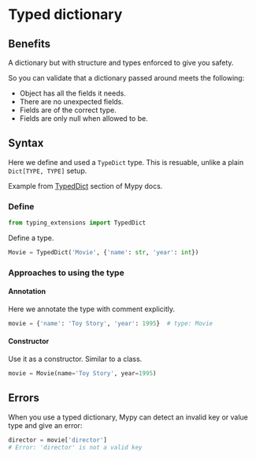 # Typed dictionary

## Benefits 

A dictionary but with structure and types enforced to give you safety. 

So you can validate that a dictionary passed around meets the following:

- Object has all the fields it needs.
- There are no unexpected fields.
- Fields are of the correct type.
- Fields are only null when allowed to be.


## Syntax 

Here we define and used a `TypeDict` type. This is resuable, unlike a plain `Dict[TYPE, TYPE]` setup.

Example from [TypedDict](https://mypy.readthedocs.io/en/stable/more_types.html#typeddict) section of Mypy docs.

### Define

```python
from typing_extensions import TypedDict
```

Define a type.

```python
Movie = TypedDict('Movie', {'name': str, 'year': int})
```

### Approaches to using the type

#### Annotation

Here we annotate the type with comment explicitly.

```python
movie = {'name': 'Toy Story', 'year': 1995}  # type: Movie
```

#### Constructor

Use it as a constructor. Similar to a class.

```python
movie = Movie(name='Toy Story', year=1995)
```


## Errors

When you use a typed dictionary, Mypy can detect an invalid key or value type and give an error:

```python
director = movie['director']
# Error: 'director' is not a valid key
```
